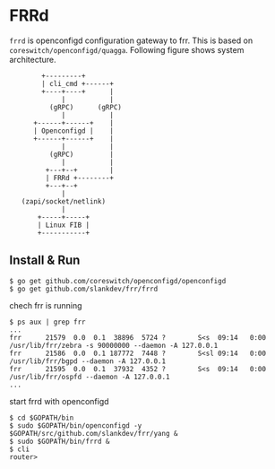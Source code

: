 # FRRd

`frrd` is openconfigd configuration gateway to frr.
This is based on `coreswitch/openconfigd/quagga`.
Following figure shows system architecture.

```
        +---------+
        | cli_cmd +------+
        +----+----+      |
             |           |
          (gRPC)      (gRPC)
             |           |
      +------+------+    |
      | Openconfigd |    |
      +------+------+    |
             |           |
          (gRPC)         |
             |           |
         +---+--+        |
         | FRRd +--------+
         +---+--+
             |
   (zapi/socket/netlink)
             |
       +-----+-----+
       | Linux FIB |
       +-----------+
```

## Install & Run

```
$ go get github.com/coreswitch/openconfigd/openconfigd
$ go get github.com/slankdev/frr/frrd
```

chech frr is running
```
$ ps aux | grep frr
...
frr      21579  0.0  0.1  38896  5724 ?        S<s  09:14   0:00 /usr/lib/frr/zebra -s 90000000 --daemon -A 127.0.0.1
frr      21586  0.0  0.1 187772  7448 ?        S<sl 09:14   0:00 /usr/lib/frr/bgpd --daemon -A 127.0.0.1
frr      21595  0.0  0.1  37932  4352 ?        S<s  09:14   0:00 /usr/lib/frr/ospfd --daemon -A 127.0.0.1
...
```

start frrd with openconfigd
```
$ cd $GOPATH/bin
$ sudo $GOPATH/bin/openconfigd -y $GOPATH/src/github.com/slankdev/frr/yang &
$ sudo $GOPATH/bin/frrd &
$ cli
router>
```


